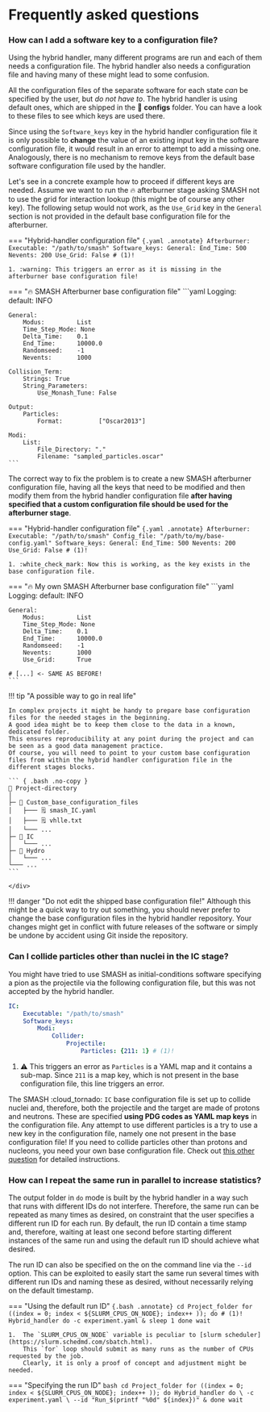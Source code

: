 # Frequently asked questions

### How can I add a software key to a configuration file?

Using the hybrid handler, many different programs are run and each of them needs a configuration file.
The hybrid handler also needs a configuration file and having many of these might lead to some confusion.

All the configuration files of the separate software for each state _can_ be specified by the user, but *do not have to*.
The hybrid handler is using default ones, which are shipped in the :file_folder: **configs** folder.
You can have a look to these files to see which keys are used there.

Since using the `Software_keys` key in the hybrid handler configuration file it is only possible to **change** the value of an existing input key in the software configuration file, it would result in an error to attempt to add a missing one.
Analogously, there is no mechanism to remove keys from the default base software configuration file used by the handler.

Let's see in a concrete example how to proceed if different keys are needed.
Assume we want to run the :fire: afterburner stage asking SMASH not to use the grid for interaction lookup (this might be of course any other key).
The following setup would not work, as the `Use_Grid` key in the `General` section is not provided in the default base configuration file for the afterburner.

=== "Hybrid-handler configuration file"
    ``` {.yaml .annotate}
    Afterburner:
        Executable: "/path/to/smash"
        Software_keys:
            General:
                End_Time: 500
                Nevents: 200
                Use_Grid: False # (1)!
    ```

    1. :warning: This triggers an error as it is missing in the afterburner base configuration file!

=== ":fire: SMASH Afterburner base configuration file"
    ```yaml
    Logging:
        default: INFO

    General:
        Modus:         List
        Time_Step_Mode: None
        Delta_Time:    0.1
        End_Time:      10000.0
        Randomseed:    -1
        Nevents:       1000

    Collision_Term:
        Strings: True
        String_Parameters:
            Use_Monash_Tune: False

    Output:
        Particles:
            Format:          ["Oscar2013"]

    Modi:
        List:
            File_Directory: "."
            Filename: "sampled_particles.oscar"
    ```

The correct way to fix the problem is to create a new SMASH afterburner configuration file, having all the keys that need to be modified and then modify them from the hybrid handler configuration file **after having specified that a custom configuration file should be used for the afterburner stage**.

=== "Hybrid-handler configuration file"
    ``` {.yaml .annotate}
    Afterburner:
        Executable: "/path/to/smash"
        Config_file: "/path/to/my/base-config.yaml"
        Software_keys:
            General:
                End_Time: 500
                Nevents: 200
                Use_Grid: False # (1)!
    ```

    1. :white_check_mark: Now this is working, as the key exists in the base configuration file.

=== ":fire: My own SMASH Afterburner base configuration file"
    ```yaml
    Logging:
        default: INFO

    General:
        Modus:         List
        Time_Step_Mode: None
        Delta_Time:    0.1
        End_Time:      10000.0
        Randomseed:    -1
        Nevents:       1000
        Use_Grid:      True

    # [...] <- SAME AS BEFORE!
    ```


!!! tip "A possible way to go in real life"
    <div class="grid" markdown>

    In complex projects it might be handy to prepare base configuration files for the needed stages in the beginning.
    A good idea might be to keep them close to the data in a known, dedicated folder.
    This ensures reproducibility at any point during the project and can be seen as a good data management practice.
    Of course, you will need to point to your custom base configuration files from within the hybrid handler configuration file in the different stages blocks.

    ``` { .bash .no-copy }
    📂 Project-directory
    │
    ├─ 📂 Custom_base_configuration_files
    │   ├─── 🗒️ smash_IC.yaml
    │   ├─── 🗒️ vhlle.txt
    │   └─── ...
    ├─ 📂 IC
    │   └─── ...
    ├─ 📂 Hydro
    │   └─── ...
    └─── ...
    ```

    </div>

!!! danger "Do not edit the shipped base configuration file!"
    Although this might be a quick way to try out something, you should never prefer to change the base configuration files in the hybrid handler repository.
    Your changes might get in conflict with future releases of the software or simply be undone by accident using Git inside the repository.

### Can I collide particles other than nuclei in the IC stage?

You might have tried to use SMASH as initial-conditions software specifying a pion as the projectile via the following configuration file, but this was not accepted by the hybrid handler.

``` {.yaml .annotate title="Hybrid-handler configuration file"}
IC:
    Executable: "/path/to/smash"
    Software_keys:
        Modi:
            Collider:
                Projectile:
                    Particles: {211: 1} # (1)!
```

 1. :warning: This triggers an error as `Particles` is a YAML map and it contains a sub-map.
    Since `211` is a map key, which is not present in the base configuration file, this line triggers an error.

The SMASH :cloud_tornado: `IC` base configuration file is set up to collide nuclei and, therefore, both the projectile and the target are made of protons and neutrons.
These are specified **using PDG codes as YAML map keys** in the configuration file.
Any attempt to use different particles is a try to use a new key in the configuration file, namely one not present in the base configuration file!
If you need to collide particles other than protons and nucleons, you need your own base configuration file.
Check out [this other question](#how-can-i-add-a-software-key-to-a-configuration-file) for detailed instructions.


### How can I repeat the same run in parallel to increase statistics?

The output folder in `do` mode is built by the hybrid handler in a way such that runs with different IDs do not interfere.
Therefore, the same run can be repeated as many times as desired, on constraint that the user specifies a different run ID for each run.
By default, the run ID contain a time stamp and, therefore, waiting at least one second before starting different instances of the same run and using the default run ID should achieve what desired.

The run ID can also be specified on the on the command line via the `--id` option.
This can be exploited to easily start the same run several times with different run IDs and naming these as desired, without necessarily relying on the default timestamp.

=== "Using the default run ID"
    ``` {.bash .annotate}
    cd Project_folder
    for ((index = 0; index < ${SLURM_CPUS_ON_NODE}; index++ )); do # (1)!
        Hybrid_handler do -c experiment.yaml &
        sleep 1
    done
    wait
    ```

    1.  The `SLURM_CPUS_ON_NODE` variable is peculiar to [slurm scheduler](https://slurm.schedmd.com/sbatch.html).
        This `for` loop should submit as many runs as the number of CPUs requested by the job.
        Clearly, it is only a proof of concept and adjustment might be needed.

=== "Specifying the run ID"
    ```bash
    cd Project_folder
    for ((index = 0; index < ${SLURM_CPUS_ON_NODE}; index++ )); do
        Hybrid_handler do \
            -c experiment.yaml \
            --id "Run_$(printf "%0d" ${index})" &
    done
    wait
    ```
